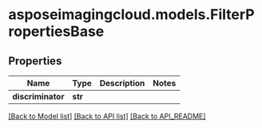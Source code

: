 # asposeimagingcloud.models.FilterPropertiesBase

## Properties
Name | Type | Description | Notes
------------ | ------------- | ------------- | -------------
**discriminator** | **str** |  | 

[[Back to Model list]](API_README.md#documentation-for-models) [[Back to API list]](API_README.md#documentation-for-api-endpoints) [[Back to API_README]](API_README.md)


